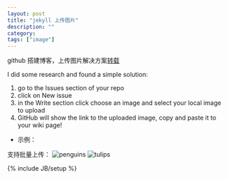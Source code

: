 ```yaml
---
layout: post
title: "jekyll 上传图片"
description: ""
category: 
tags: ["image"]
---
```


github 搭建博客，上传图片解决方案[转载 ](http://agile-warpig.com/post/39924534823/easy-uploading-an-image-to-your-github-wiki ) 


 I did some research and found a simple solution:
 1. go to the Issues section of your repo
 1. click on New issue
 1. in the Write section click choose an image and select your local image to upload
 1. GitHub will show the link to the uploaded image, copy and paste it to your wiki page!


 - 示例：

支持批量上传：
![penguins](https://f.cloud.github.com/assets/2377148/943599/3cb60cb0-0237-11e3-96a3-ccd8c42c15a4.jpg)
![tulips](https://f.cloud.github.com/assets/2377148/943600/3ce8f850-0237-11e3-9fc4-721f18aaf176.jpg)

{% include JB/setup %}